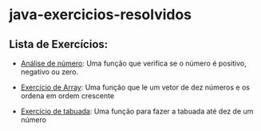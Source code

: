 # java-exercicios-resolvidos

## Lista de Exercícios:

- [Análise de número](./exercicios/exercicio%20if-else%201.js): Uma função que verifica se o número é positivo, negativo ou zero.

- [Exercício de Array](./exercicios/exercicio%20if-else%202.js): Uma função que le um vetor de dez números e os ordena em ordem crescente

- [Exercício de tabuada](./exercicios/exercicio%20var%201.js): Uma função para fazer a tabuada até dez de um número
